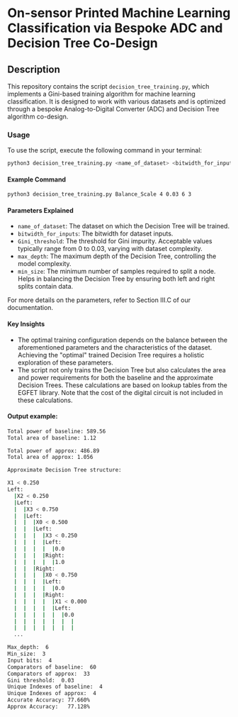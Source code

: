 # On-sensor Printed Machine Learning Classification via Bespoke ADC and Decision Tree Co-Design

## Description

This repository contains the script `decision_tree_training.py`, which implements a Gini-based training algorithm for machine learning classification. It is designed to work with various datasets and is optimized through a bespoke Analog-to-Digital Converter (ADC) and Decision Tree algorithm co-design.

### Usage

To use the script, execute the following command in your terminal:

```bash
python3 decision_tree_training.py <name_of_dataset> <bitwidth_for_inputs> <Gini_threshold> <max_depth> <min_size>
```


#### Example Command

```bash
python3 decision_tree_training.py Balance_Scale 4 0.03 6 3
```

#### Parameters Explained

- `name_of_dataset`: The dataset on which the Decision Tree will be trained.
- `bitwidth_for_inputs`: The bitwidth for dataset inputs.
- `Gini_threshold`: The threshold for Gini impurity. Acceptable values typically range from 0 to 0.03, varying with dataset complexity.
- `max_depth`: The maximum depth of the Decision Tree, controlling the model complexity.
- `min_size`: The minimum number of samples required to split a node. Helps in balancing the Decision Tree by ensuring both left and right splits contain data.

For more details on the parameters, refer to Section III.C of our documentation.

#### Key Insights

- The optimal training configuration depends on the balance between the aforementioned parameters and the characteristics of the dataset. Achieving the "optimal" trained Decision Tree requires a holistic exploration of these parameters.
- The script not only trains the Decision Tree but also calculates the area and power requirements for both the baseline and the approximate Decision Trees. These calculations are based on lookup tables from the EGFET library. Note that the cost of the digital circuit is not included in these calculations.


#### Output example:

```bash
Total power of baseline: 589.56
Total area of baseline: 1.12

Total power of approx: 486.89
Total area of approx: 1.056 

Approximate Decision Tree structure:

X1 < 0.250
Left:
  |X2 < 0.250
  |Left:
  |  |X3 < 0.750
  |  |Left:
  |  |  |X0 < 0.500
  |  |  |Left:
  |  |  |  |X3 < 0.250
  |  |  |  |Left:
  |  |  |  |  |0.0
  |  |  |  |Right:
  |  |  |  |  |1.0
  |  |  |Right:
  |  |  |  |X0 < 0.750
  |  |  |  |Left:
  |  |  |  |  |0.0
  |  |  |  |Right:
  |  |  |  |  |X1 < 0.000
  |  |  |  |  |Left:
  |  |  |  |  |  |0.0
  |  |  |  |  |  |  |
  |  |  |  |  |  |  |
  ...

Max_depth:  6
Min_size:  3
Input bits:  4
Comparators of baseline:  60
Comparators of approx:  33
Gini threshold:  0.03
Unique Indexes of baseline:  4
Unique Indexes of approx:  4
Accurate Accuracy: 77.660%
Approx Accuracy:   77.128%


``` 
